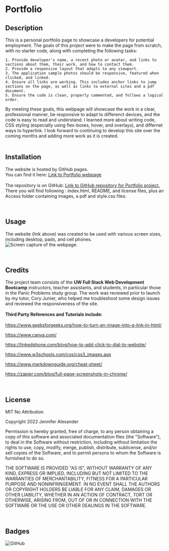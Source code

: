 # Portfolio

## Description

This is a personal portfolio page to showcase a developers for potential employment. The goals of this project were to make the page from scratch, with no starter code, along with completing the following tasks: 

	1. Provide developer's name, a recent photo or avatar, and links to sections about them, their work, and how to contact them.
	2. Provide a responsive layout that adapts to any viewport.
	3. The application sample photos should be responsive, featured when clicked, and linked.
	4. Ensure all links are working. This includes anchor links to jump sections on the page, as well as links to external sites and a pdf document.
	5. Ensure the code is clean, properly commented, and follows a logical order.

By meeting these goals, this webpage will showcase the work in a clear, professional manner, be responsive to adapt to differenct devices, and the code is easy to read and understand. I learned more about writing code, CSS styling (especially using flex-boxes, hover, and overlays), and differnet ways to hyperlink. I look forward to continuing to develop this site over the coming months and adding more work as it is created. 
<br>
<br>

## Installation
The website is hosted by GitHub pages. <br>
You can find it here: [Link to Portfolio webpage](https://jsalexan.github.io/Portfolio/)
<br><br>
The repository is on GitHub: [Link to GitHub repository for Portfolio project.](https://jsalexan.github.io/Portfolio/) <br>
There you will find following : index.html, README, and license files, plus an Access folder containing images, a pdf and style.css files.

<br>

## Usage
The website (link above) was created to be used with various screen sizes, including desktop, pads, and cell phones. 
![Screen capture of the webpage.](./assets/images/Portfolio%20screenshot.png)

<br>

## Credits
The project team consists of the **UW Full Stack Web Development Bootcamp** instructors, teacher assistants, and students, in particular those in the Panic Problems study group. The work was reviewed prior to launch by my tutor, Cory Junier, who helped me troubleshoot some design issues and reviewed the responsiveness of the site.
<br>
<br>
**Third Party References and Tutorials include:** 
<br><br>
https://www.geeksforgeeks.org/how-to-turn-an-image-into-a-link-in-html/

https://www.canva.com/

https://linkedphone.com/blog/how-to-add-click-to-dial-to-website/

https://www.w3schools.com/css/css3_images.asp

https://www.markdownguide.org/cheat-sheet/

https://zapier.com/blog/full-page-screenshots-in-chrome/

<br>

## License
MIT No Attribution

Copyright 2022 Jennifer Alexander

Permission is hereby granted, free of charge, to any person obtaining a copy of this
software and associated documentation files (the "Software"), to deal in the Software
without restriction, including without limitation the rights to use, copy, modify,
merge, publish, distribute, sublicense, and/or sell copies of the Software, and to
permit persons to whom the Software is furnished to do so.

THE SOFTWARE IS PROVIDED "AS IS", WITHOUT WARRANTY OF ANY KIND, EXPRESS OR IMPLIED,
INCLUDING BUT NOT LIMITED TO THE WARRANTIES OF MERCHANTABILITY, FITNESS FOR A
PARTICULAR PURPOSE AND NONINFRINGEMENT. IN NO EVENT SHALL THE AUTHORS OR COPYRIGHT
HOLDERS BE LIABLE FOR ANY CLAIM, DAMAGES OR OTHER LIABILITY, WHETHER IN AN ACTION
OF CONTRACT, TORT OR OTHERWISE, ARISING FROM, OUT OF OR IN CONNECTION WITH THE
SOFTWARE OR THE USE OR OTHER DEALINGS IN THE SOFTWARE.

<br>

## Badges
![GitHub](https://img.shields.io/github/license/jsalexan/portfolio/)







